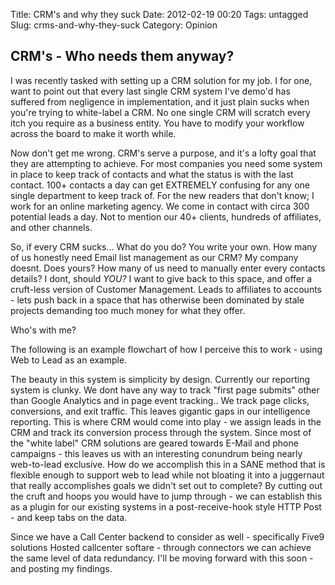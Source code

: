 Title: CRM's and why they suck
Date: 2012-02-19 00:20
Tags: untagged
Slug: crms-and-why-they-suck
Category: Opinion

CRM's - Who needs them anyway?
-----------------------------

I was recently tasked with setting up a CRM solution for my job. I for one, want to point out that every last single CRM system I've demo'd has suffered from negligence in implementation, and it just plain sucks when you're trying to white-label a CRM.  No one single CRM will scratch every itch you require as a business entity. You have to modify your workflow across the board to make it worth while.

Now don't get me wrong. CRM's serve a purpose, and it's a lofty goal that they are attempting to achieve. For most companies you need some system in place to keep track of contacts and what the status is with the last contact. 100+ contacts a day can get EXTREMELY confusing for any one single department to keep track of. For the new readers that don't know; I work for an online marketing agency. We come in contact with circa 300 potential leads a day. Not to mention our 40+ clients, hundreds of affiliates, and other channels.

So, if every CRM sucks... What do you do? You write your own. How many of us honestly need Email list management as our CRM? My company doesnt. Does yours? How many of us need to manually enter every contacts details? I dont, should _YOU?_ I want to give back to this space, and offer a cruft-less version of Customer Management. Leads to affiliates to accounts - lets push back in a space that has otherwise been dominated by stale projects demanding too much money for what they offer.

Who's with me?

<!-- more -->

The following is an example flowchart of how I perceive this to work - using Web to Lead as an example.

<script src="http://www.gliffy.com/diagramEmbed.js" type="text/javascript"> </script>
<script type="text/javascript"> gliffy_did = "3311664"; embedGliffy(); </script>

The beauty in this system is simplicity by design. Currently our reporting system is clunky. We dont have any way to track "first page submits" other than Google Analytics and in page event tracking.. We track page clicks, conversions, and exit traffic. This leaves gigantic gaps in our intelligence reporting. This is where CRM would come into play - we assign leads in the CRM and track its conversion process through the system. Since most of the "white label" CRM solutions are geared towards E-Mail and phone campaigns - this leaves us with an interesting conundrum being nearly web-to-lead exclusive. How do we accomplish this in a SANE method that is flexible enough to support web to lead while not bloating it into a juggernaut that really accomplishes goals we didn't set out to complete? By cutting out the cruft and hoops you would have to jump through - we can establish this as a plugin for our existing systems in a post-receive-hook style HTTP Post - and keep tabs on the data.

Since we have a Call Center backend to consider as well - specifically Five9 solutions Hosted callcenter softare - through connectors we can achieve the same level of data redundancy. I'll be moving forward with this soon - and posting my findings.
